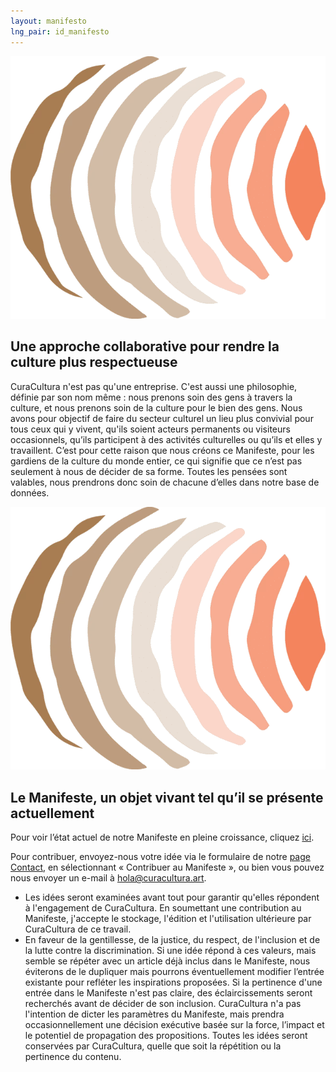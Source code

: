 ```yaml
---
layout: manifesto
lng_pair: id_manifesto
---
```

<div class="padding-container even-background">
    <div>
        <div class="photoTitle">
            <img class="imgTitles" src="/assets/img/default/logo.webp" alt="Logo image">
            <h2 class="title2">Une approche collaborative pour rendre la culture plus respectueuse</h2>
        </div>
        <p>CuraCultura n'est pas qu'une entreprise. C'est aussi une philosophie, définie par son nom même : nous prenons soin des gens à travers la culture, et nous prenons soin de la culture pour le bien des gens. Nous avons pour objectif de faire du secteur culturel un lieu plus convivial pour tous ceux qui y vivent, qu'ils soient acteurs permanents ou visiteurs occasionnels, qu’ils participent à des activités culturelles ou qu’ils et elles y travaillent. C’est pour cette raison que nous créons ce Manifeste, pour les gardiens de la culture du monde entier, ce qui signifie que ce n’est pas seulement à nous de décider de sa forme. Toutes les pensées sont valables, nous prendrons donc soin de chacune d’elles dans notre base de données.</p>
    </div>
    <div>
        <div class="photoTitle">
            <img class="imgTitles" src="/assets/img/default/logo.webp" alt="Logo image">
            <h2 class="title2">Le Manifeste, un objet vivant tel qu’il se présente actuellement</h2>
        </div>
        <p>Pour voir l’état actuel de notre Manifeste en pleine croissance, cliquez <a a href="https://docs.google.com/document/d/1QXDIBoaxXdKw2pb41cW8jq4Ya6WUL368horh5p-4TDA/edit?usp=sharing" target="_blank" class="link">ici</a>.</p>
        <p>Pour contribuer, envoyez-nous votre idée via le formulaire de notre <a class="link" href="contact">page Contact</a>, en sélectionnant « Contribuer au Manifeste », ou bien vous pouvez nous envoyer un e-mail à   <a class="link" href="mailto:hola@curacultura.art">hola@curacultura.art</a>.</p>
        <ul id="smallprint">
            <li>Les idées seront examinées avant tout pour garantir qu'elles répondent à l'engagement de CuraCultura. En soumettant une contribution au Manifeste, j'accepte le stockage, l'édition et l'utilisation ultérieure par CuraCultura de ce travail.</li>
            <li>En faveur de la gentillesse, de la justice, du respect, de l'inclusion et de la lutte contre la discrimination. Si une idée répond à ces valeurs, mais semble se répéter avec un article déjà inclus dans le Manifeste, nous éviterons de le dupliquer mais pourrons éventuellement modifier l’entrée existante pour refléter les inspirations proposées. Si la pertinence d'une entrée dans le Manifeste n'est pas claire, des éclaircissements seront recherchés avant de décider de son inclusion. CuraCultura n'a pas l'intention de dicter les paramètres du Manifeste, mais prendra occasionnellement une décision exécutive basée sur la force, l’impact et le potentiel de propagation des propositions. Toutes les idées seront conservées par CuraCultura, quelle que soit la répétition ou la pertinence du contenu. </li>
        </ul>
</div>

